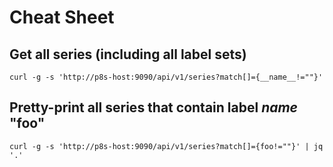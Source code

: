 # Cheat Sheet

## Get all series (including all label sets)
```
curl -g -s 'http://p8s-host:9090/api/v1/series?match[]={__name__!=""}'
```

## Pretty-print all series that contain label _name_ "foo"
```
curl -g -s 'http://p8s-host:9090/api/v1/series?match[]={foo!=""}' | jq '.'
```
